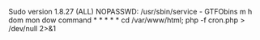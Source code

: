 Sudo version 1\.8\.27 
\(ALL\) NOPASSWD: /usr/sbin/service -  GTFObins 
m h  dom mon dow   command
\*    \*    \*    \*    \*     cd /var/www/html; php \-f cron\.php \> /dev/null 2\>\&1